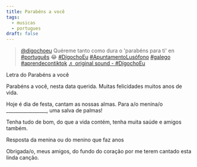 ```yaml
---
title: Parabéns a você
tags:
  - musicas
  - portugues
draft: false
---
```

<blockquote class="tiktok-embed" cite="https://www.tiktok.com/@digochoeu/video/7017908479000055045" data-video-id="7017908479000055045" style="max-width: 605px;min-width: 325px;" > <section> <a target="_blank" title="@digochoeu" href="https://www.tiktok.com/@digochoeu">@digochoeu</a> Quéreme tanto como dura o &#39;parabéns para ti&#39; en <a title="português" target="_blank" href="https://www.tiktok.com/tag/portugu%C3%AAs">#português</a> 😂 <a title="dígochoeu" target="_blank" href="https://www.tiktok.com/tag/d%C3%ADgochoeu">#DígochoEu</a> <a title="apuntamentolusófono" target="_blank" href="https://www.tiktok.com/tag/apuntamentolus%C3%B3fono">#ApuntamentoLusófono</a> <a title="galego" target="_blank" href="https://www.tiktok.com/tag/galego">#galego</a> <a title="aprendecontiktok" target="_blank" href="https://www.tiktok.com/tag/aprendecontiktok">#aprendecontiktok</a> <a target="_blank" title="♬ original sound - #DígochoEu" href="https://www.tiktok.com/music/original-sound-7018511465594243846">♬ original sound - #DígochoEu</a> </section> </blockquote> <script async src="https://www.tiktok.com/embed.js"></script>

Letra do Parabéns a você

Parabéns a você,
nesta data querida.
Muitas felicidades
muitos anos de vida.

Hoje é dia de festa,
cantam as nossas almas.
Para a/o menina/o _________________,
uma salva de palmas!

Tenha tudo de bom,
do que a vida contém,
tenha muita saúde
e amigos também.

Resposta da menina ou do menino que faz anos

Obrigada/o, meus amigos,
do fundo do coração
por me terem cantado
esta linda canção.